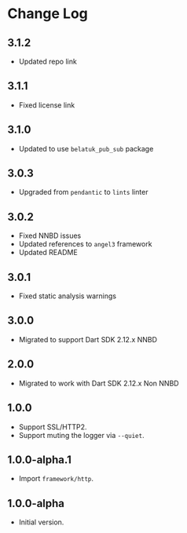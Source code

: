 # Change Log

## 3.1.2

* Updated repo link

## 3.1.1

* Fixed license link

## 3.1.0

* Updated to use `belatuk_pub_sub` package

## 3.0.3

* Upgraded from `pendantic` to `lints` linter

## 3.0.2

* Fixed NNBD issues
* Updated references to `angel3` framework
* Updated README

## 3.0.1

* Fixed static analysis warnings

## 3.0.0

* Migrated to support Dart SDK 2.12.x NNBD

## 2.0.0

* Migrated to work with Dart SDK 2.12.x Non NNBD

## 1.0.0

* Support SSL/HTTP2.
* Support muting the logger via `--quiet`.

## 1.0.0-alpha.1

* Import `framework/http`.

## 1.0.0-alpha

* Initial version.
